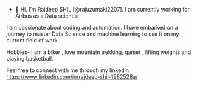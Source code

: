 - 👋 Hi, I’m Rajdeep SHIL [@rajuzumaki2207]. I am currently working for Airbus as a Data scientist 

I am passionate about coding and automation. I have embarked on a journey to master Data Science and machine learning to use it on my current field of work.

Hobbies- I am a biker , love mountain trekking, gamer , lifting weights and playing basketball.


Feel free to connect with me through my linkedin  https://www.linkedin.com/in/rajdeep-shil-1982528a/


